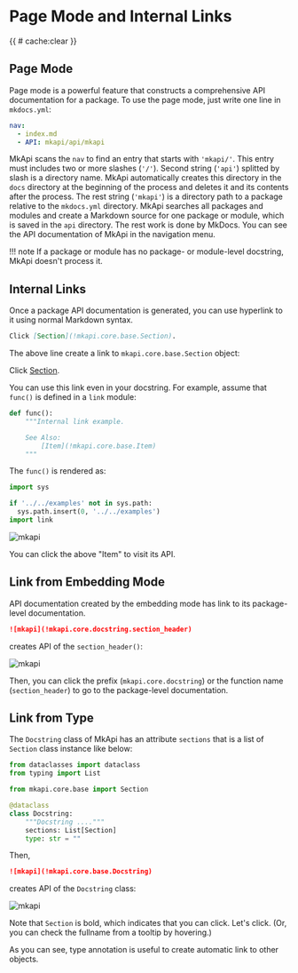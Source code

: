 # Page Mode and Internal Links

<style type="text/css">
<!--
.mkapi-node-depth-0 {
  border: 2px dashed #88AA88;
}
-->
</style>

{{ # cache:clear }}

## Page Mode

Page mode is a powerful feature that constructs a comprehensive API documentation for a package. To use the page mode, just write one line in `mkdocs.yml`:

~~~yaml
nav:
  - index.md
  - API: mkapi/api/mkapi
~~~

MkApi scans the `nav` to find an entry that starts with `'mkapi/'`. This entry must includes two or more slashes (`'/'`). Second string (`'api'`) splitted by slash is a directory name. MkApi automatically creates this directory in the `docs` directory at the beginning of the process and deletes it and its contents after the process. The rest string (`'mkapi'`) is a directory path to a package relative to the `mkdocs.yml` directory. MkApi searches all packages and modules and create a Markdown source for one package or module, which is saved in the `api` directory. The rest work is done by MkDocs. You can see the API documentation of MkApi in the navigation menu.

!!! note
    If a package or module has no package- or module-level docstring, MkApi doesn't process it.

## Internal Links

Once a package API documentation is generated, you can use hyperlink to it using normal Markdown syntax.

~~~markdown
Click [Section](!mkapi.core.base.Section).
~~~

The above line create a link to `mkapi.core.base.Section` object:

Click [Section](mkapi.core.base.Section).

You can use this link even in your docstring. For example, assume that `func()` is defined in a `link` module:

~~~python
def func():
    """Internal link example.

    See Also:
        [Item](!mkapi.core.base.Item)
    """
~~~

The `func()` is rendered as:

```python hide
import sys

if '../../examples' not in sys.path:
  sys.path.insert(0, '../../examples')
import link
```

![mkapi](link.func)

You can click the above "Item" to visit its API.

## Link from Embedding Mode

API documentation created by the embedding mode has link to its package-level documentation.

~~~markdown
![mkapi](!mkapi.core.docstring.section_header)
~~~

creates API of the `section_header()`:

![mkapi](mkapi.core.docstring.section_header)

Then, you can click the prefix (`mkapi.core.docstring`) or the function name (`section_header`) to go to the package-level documentation.


## Link from Type

The `Docstring` class of MkApi has an attribute `sections` that is a list of `Section` class instance like below:

~~~python
from dataclasses import dataclass
from typing import List

from mkapi.core.base import Section

@dataclass
class Docstring:
    """Docstring ...."""
    sections: List[Section]
    type: str = ""
~~~

Then,

~~~markdown
![mkapi](!mkapi.core.base.Docstring)
~~~

creates API of the `Docstring` class:

![mkapi](mkapi.core.base.Docstring)

Note that `Section` is bold, which indicates that you can click. Let's click. (Or, you can check the fullname from a tooltip by hovering.)

As you can see, type annotation is useful to create automatic link to other objects.
